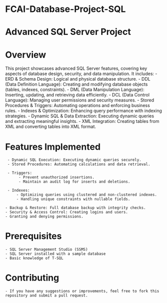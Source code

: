 # FCAI-Database-Project-SQL
# Advanced SQL Server Project

# Overview
This project showcases advanced SQL Server features, covering key aspects of database design, security, and data manipulation. It includes:
    - ERD & Schema Design: Logical and physical database structure.
    - DDL (Data Definition Language): Creating and modifying database objects (tables, indexes, constraints).
    - DML (Data Manipulation Language): Inserting, updating, and retrieving data efficiently.
    - DCL (Data Control Language): Managing user permissions and security measures.
    - Stored Procedures & Triggers: Automating operations and enforcing business rules.
    - Indexes & Optimization: Enhancing query performance with indexing strategies.
    - Dynamic SQL & Data Extraction: Executing dynamic queries and extracting meaningful insights.
    - XML Integration: Creating tables from XML and converting tables into XML format.

# Features Implemented
     - Dynamic SQL Execution: Executing dynamic queries securely.
     - Stored Procedures: Automating calculations and data retrieval.
     
     - Triggers:
          - Prevent unauthorized insertions.
          - Maintain an audit log for inserts and deletions.

     - Indexes:
         - Optimizing queries using clustered and non-clustered indexes.
         - Handling unique constraints with nullable fields.

    - Backup & Restore: Full database backup with integrity checks.
    - Security & Access Control: Creating logins and users.
    - Granting and denying permissions.
# Prerequisites
    - SQL Server Management Studio (SSMS)
    - SQL Server installed with a sample database
    - Basic knowledge of T-SQL

# Contributing
    - If you have any suggestions or improvements, feel free to fork this repository and submit a pull request.
